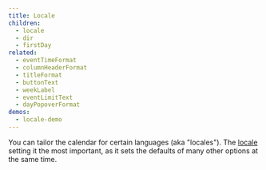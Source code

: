 ```yaml
---
title: Locale
children:
  - locale
  - dir
  - firstDay
related:
  - eventTimeFormat
  - columnHeaderFormat
  - titleFormat
  - buttonText
  - weekLabel
  - eventLimitText
  - dayPopoverFormat
demos:
  - locale-demo
---
```


You can tailor the calendar for certain languages (aka "locales"). The [locale](locale) setting it the most important, as it sets the defaults of many other options at the same time.
